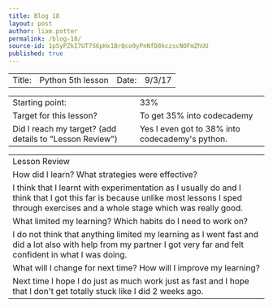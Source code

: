 ```yaml
---
title: Blog 18
layout: post
author: liam.potter
permalink: /blog-18/
source-id: 1pSyPZkI7UT7S6pHx1BrQco9yPnNfD8kczscNOFmZhUU
published: true
---
```

<table>
  <tr>
    <td>Title:</td>
    <td>Python 5th lesson</td>
    <td>Date:</td>
    <td>9/3/17</td>
  </tr>
</table>


<table>
  <tr>
    <td>Starting point:</td>
    <td>33%</td>
  </tr>
  <tr>
    <td>Target for this lesson?</td>
    <td>To get 35% into codecademy</td>
  </tr>
  <tr>
    <td>Did I reach my target? 
(add details to "Lesson Review")</td>
    <td>Yes I even got to 38% into codecademy's python.</td>
  </tr>
</table>


<table>
  <tr>
    <td>Lesson Review</td>
  </tr>
  <tr>
    <td>How did I learn? What strategies were effective? </td>
  </tr>
  <tr>
    <td>I think that I learnt with experimentation as I usually do and I think that I got this far is because unlike most lessons I sped through exercises and a whole stage which was really good.</td>
  </tr>
  <tr>
    <td>What limited my learning? Which habits do I need to work on? </td>
  </tr>
  <tr>
    <td>I do not think that anything limited my learning as I went fast and did a lot also with help from my partner I got very far and felt confident in what I was doing.</td>
  </tr>
  <tr>
    <td>What will I change for next time? How will I improve my learning?</td>
  </tr>
  <tr>
    <td> Next time I hope I do just as much work just as fast and I hope that I don't get totally stuck like I did 2 weeks ago.</td>
  </tr>
</table>


